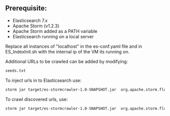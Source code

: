 ## Prerequisite:

- Elasticsearch 7.x
- Apache Storm (v1.2.3)
- Apache Storm added as a PATH variable
- Elasticsearch running on a local server

Replace all instances of "localhost" in the es-conf.yaml file and in ES_IndexInit.sh with the internal ip of the VM its running on.

Additional URLs to be crawled can be added by modifying:

```sh
seeds.txt
```

To inject urls in to Elasticsearch use:

```sh
storm jar target/es-stormcrawler-1.0-SNAPSHOT.jar  org.apache.storm.flux.Flux --local es-injector.flux --sleep 86400000
```

To crawl discovered urls, use:

```sh
storm jar target/es-stormcrawler-1.0-SNAPSHOT.jar  org.apache.storm.flux.Flux --local es-crawler.flux
```
